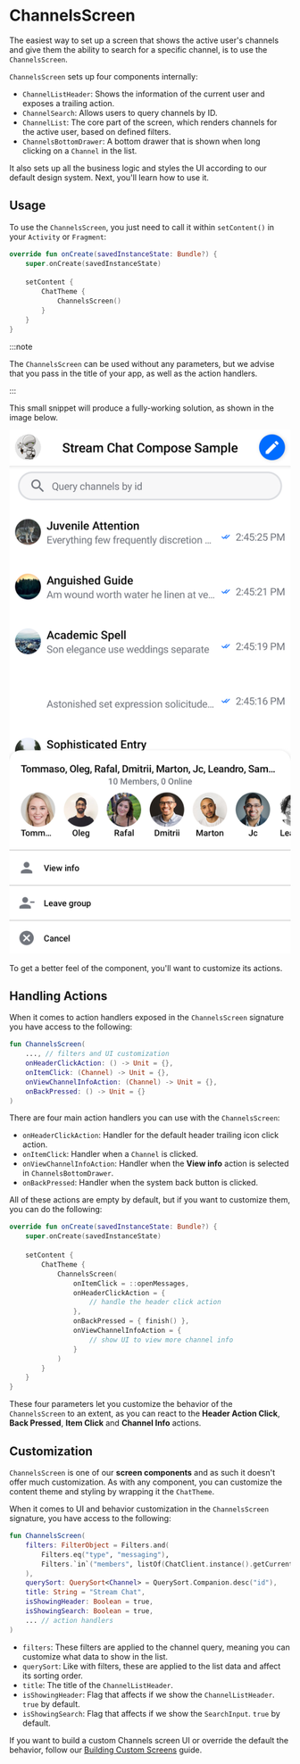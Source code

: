 # ChannelsScreen

The easiest way to set up a screen that shows the active user's channels and give them the ability to search for a specific channel, is to use the `ChannelsScreen`.

`ChannelsScreen` sets up four components internally:

* `ChannelListHeader`: Shows the information of the current user and exposes a trailing action.
* `ChannelSearch`: Allows users to query channels by ID.
* `ChannelList`: The core part of the screen, which renders channels for the active user, based on defined filters.
* `ChannelsBottomDrawer`: A bottom drawer that is shown when long clicking on a `Channel` in the list.

It also sets up all the business logic and styles the UI according to our default design system. Next, you'll learn how to use it.

## Usage

To use the `ChannelsScreen`, you just need to call it within `setContent()` in your `Activity` or `Fragment`:

```kotlin
override fun onCreate(savedInstanceState: Bundle?) {
    super.onCreate(savedInstanceState)

    setContent {
        ChatTheme {
            ChannelsScreen()
        }
    }
}
```

:::note 

The `ChannelsScreen` can be used without any parameters, but we advise that you pass in the title of your app, as well as the action handlers.

:::

This small snippet will produce a fully-working solution, as shown in the image below.

![The ChannelsScreen Component](../../assets/compose_default_channels_screen_component.png) 

To get a better feel of the component, you'll want to customize its actions.

## Handling Actions

When it comes to action handlers exposed in the `ChannelsScreen` signature you have access to the following:

```kotlin
fun ChannelsScreen(
	..., // filters and UI customization
    onHeaderClickAction: () -> Unit = {},
    onItemClick: (Channel) -> Unit = {},
    onViewChannelInfoAction: (Channel) -> Unit = {},
    onBackPressed: () -> Unit = {}
)
```

There are four main action handlers you can use with the `ChannelsScreen`:

* `onHeaderClickAction`: Handler for the default header trailing icon click action.
* `onItemClick`: Handler when a `Channel` is clicked.
* `onViewChannelInfoAction`: Handler when the **View info** action is selected in `ChannelsBottomDrawer`. 
* `onBackPressed`: Handler when the system back button is clicked.

All of these actions are empty by default, but if you want to customize them, you can do the following:

```kotlin
override fun onCreate(savedInstanceState: Bundle?) {
    super.onCreate(savedInstanceState)

    setContent {
        ChatTheme {
            ChannelsScreen(
                onItemClick = ::openMessages,
                onHeaderClickAction = {
                    // handle the header click action
                },
                onBackPressed = { finish() },
                onViewChannelInfoAction = {
                    // show UI to view more channel info
                }
            )
        }
    }
}
```

These four parameters let you customize the behavior of the `ChannelsScreen` to an extent, as you can react to the **Header Action Click**, **Back Pressed**, **Item Click** and **Channel Info** actions.

## Customization

`ChannelsScreen` is one of our **screen components** and as such it doesn't offer much customization. As with any component, you can customize the content theme and styling by wrapping it the `ChatTheme`.

When it comes to UI and behavior customization in the `ChannelsScreen` signature, you have access to the following:

```kotlin
fun ChannelsScreen(
    filters: FilterObject = Filters.and(
        Filters.eq("type", "messaging"),
        Filters.`in`("members", listOf(ChatClient.instance().getCurrentUser()?.id ?: ""))
    ),
    querySort: QuerySort<Channel> = QuerySort.Companion.desc("id"),
    title: String = "Stream Chat",
    isShowingHeader: Boolean = true,
    isShowingSearch: Boolean = true,
    ... // action handlers
)
```

* `filters`: These filters are applied to the channel query, meaning you can customize what data to show in the list.
* `querySort`: Like with filters, these are applied to the list data and affect its sorting order.
* `title`: The title of the `ChannelListHeader`.
* `isShowingHeader`: Flag that affects if we show the `ChannelListHeader`. `true` by default.
* `isShowingSearch`: Flag that affects if we show the `SearchInput`. `true` by default.

If you want to build a custom Channels screen UI or override the default the behavior, follow our [Building Custom Screens](../07-guides/06-building-custom-screens.md) guide.
